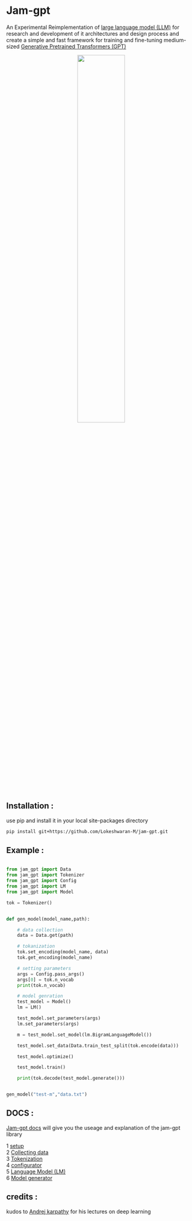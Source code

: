 # Jam-gpt

An Experimental Reimplementation of [large language model (LLM)](https://en.wikipedia.org/wiki/Large_language_model#:~:text=References-,Large%20language%20model,-19%20languages) for research and development of it architectures and design process and create a simple and fast framework for training and fine-tuning medium-sized [Generative Pretrained Transformers (GPT)](https://en.wikipedia.org/wiki/Generative_pre-trained_transformer#:~:text=Generative%20pre%2Dtrained,20%20languages)

<p align="center">
<img src="https://user-images.githubusercontent.com/80915494/263127835-0509942a-0528-4471-96fa-8eda3d4f159c.jpeg" width="50%" height="50%" >
</p>

## Installation :

use pip and install it in your local site-packages directory

```bash
pip install git+https://github.com/Lokeshwaran-M/jam-gpt.git
```
## Example :

```python

from jam_gpt import Data
from jam_gpt import Tokenizer
from jam_gpt import Config
from jam_gpt import LM
from jam_gpt import Model

tok = Tokenizer()


def gen_model(model_name,path):

    # data collection
    data = Data.get(path)

    # tokanization
    tok.set_encoding(model_name, data)
    tok.get_encoding(model_name)

    # setting parameters
    args = Config.pass_args()
    args[0] = tok.n_vocab
    print(tok.n_vocab)

    # model genration
    test_model = Model()
    lm = LM()

    test_model.set_parameters(args)
    lm.set_parameters(args)

    m = test_model.set_model(lm.BigramLanguageModel())

    test_model.set_data(Data.train_test_split(tok.encode(data)))

    test_model.optimize()

    test_model.train()

    print(tok.decode(test_model.generate()))


gen_model("test-m","data.txt")

```

## DOCS :

[Jam-gpt docs](./docs/jam-gpt.md) will give you the useage and explanation of the jam-gpt library

1 [ setup](./docs/jam-gpt.md#1-setup)  
2 [ Collecting data](./docs/jam-gpt.md#2-collecting-data)  
3 [ Tokenization](./docs/jam-gpt.md#3-tokenization)  
4 [ configurator]()  
5 [ Language Model (LM)]()  
6 [ Model generator]()


## credits :

kudos to [Andrej karpathy](https://github.com/karpathy) for his lectures on deep learning 